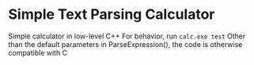 # Simple Text Parsing Calculator
Simple calculator in low-level C++
For behavior, run `calc.exe test`
Other than the default parameters in ParseExpression(), the code is otherwise compatible with C
